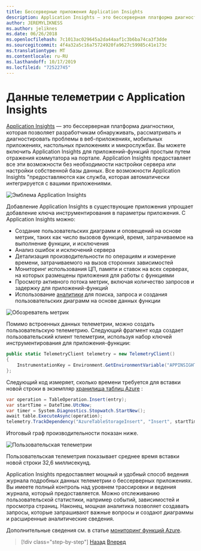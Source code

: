 ```yaml
---
title: Бессерверные приложения Application Insights
description: Application Insights — это бессерверная платформа диагностики, которая позволяет разработчикам обнаруживать, рассматривать и диагностировать проблемы в веб-приложениях, мобильных приложениях, настольных приложениях и микрослужбах.
author: JEREMYLIKNESS
ms.author: jeliknes
ms.date: 06/26/2018
ms.openlocfilehash: 7c1013ac029645a2da44aaf1c3b6ba74ca3f3dde
ms.sourcegitcommit: 4f4a32a5c16a75724920fa9627c59985c41e173c
ms.translationtype: MT
ms.contentlocale: ru-RU
ms.lasthandoff: 10/17/2019
ms.locfileid: "72522745"
---
```

# <a name="telemetry-with-application-insights"></a>Данные телеметрии с Application Insights

[Application Insights](https://docs.microsoft.com/azure/application-insights) — это бессерверная платформа диагностики, которая позволяет разработчикам обнаруживать, рассматривать и диагностировать проблемы в веб-приложениях, мобильных приложениях, настольных приложениях и микрослужбах. Вы можете включить Application Insights для приложений-функций простым путем отражения коммутатора на портале. Application Insights предоставляет все эти возможности без необходимости настройки сервера или настройки собственной базы данных. Все возможности Application Insights "предоставляются как служба, которая автоматически интегрируется с вашими приложениями.

![Эмблема Application Insights](./media/application-insights-logo.png)

Добавление Application Insights в существующие приложения упрощает добавление ключа инструментирования в параметры приложения. С Application Insights можно:

- Создание пользовательских диаграмм и оповещений на основе метрик, таких как число вызовов функций, время, затрачиваемое на выполнение функции, и исключения
- Анализ ошибок и исключений сервера
- Детализация производительности по операциям и измерение времени, затрачиваемого на вызов сторонних зависимостей
- Мониторинг использования ЦП, памяти и ставок на всех серверах, на которых размещены приложения для работы с функциями
- Просмотр активного потока метрик, включая количество запросов и задержку для приложений-функций
- Использование [аналитики](https://docs.microsoft.com/azure/application-insights/app-insights-analytics) для поиска, запроса и создания пользовательских диаграмм на основе данных функции

![Обозреватель метрик](./media/metrics-explorer.png)

Помимо встроенных данных телеметрии, можно создать пользовательскую телеметрию. Следующий фрагмент кода создает пользовательский клиент телеметрии, используя набор ключей инструментирования для приложения-функции:

```csharp
public static TelemetryClient telemetry = new TelemetryClient()
{
    InstrumentationKey = Environment.GetEnvironmentVariable("APPINSIGHTS_INSTRUMENTATIONKEY")
};
```

Следующий код измеряет, сколько времени требуется для вставки новой строки в экземпляр [хранилища таблиц Azure](https://docs.microsoft.com/azure/cosmos-db/table-storage-overview) :

```csharp
var operation = TableOperation.Insert(entry);
var startTime = DateTime.UtcNow;
var timer = System.Diagnostics.Stopwatch.StartNew();
await table.ExecuteAsync(operation);
telemetry.TrackDependency("AzureTableStorageInsert", "Insert", startTime, timer.Elapsed, true);
```

Итоговый граф производительности показан ниже.

![Пользовательская телеметрии](./media/custom-telemetry.png)

Пользовательская телеметрия показывает среднее время вставки новой строки 32,6 миллисекунд.

Application Insights предоставляет мощный и удобный способ ведения журнала подробных данных телеметрии о бессерверных приложениях. Вы имеете полный контроль над уровнем трассировки и ведения журнала, который предоставляется. Можно отслеживанию пользовательской статистики, например событий, зависимостей и просмотра страниц. Наконец, мощная аналитика позволяет создавать запросы, которые запрашивают важные вопросы и создают диаграммы и расширенные аналитические сведения.

Дополнительные сведения см. в статье [мониторинг функций Azure](https://docs.microsoft.com/azure/azure-functions/functions-monitoring).

>[!div class="step-by-step"]
>[Назад](azure-functions.md)
>[Вперед](logic-apps.md)

